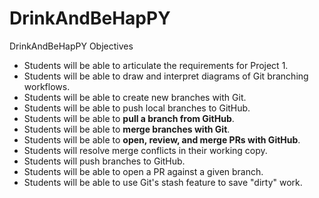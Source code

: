 # DrinkAndBeHapPY
DrinkAndBeHapPY
Objectives
* Students will be able to articulate the requirements for Project 1.
* Students will be able to draw and interpret diagrams of Git branching workflows.
* Students will be able to create new branches with Git.
* Students will be able to push local branches to GitHub.
* Students will be able to **pull a branch from GitHub**.
* Students will be able to **merge branches with Git**.
* Students will be able to **open, review, and merge PRs with GitHub**.
* Students will resolve merge conflicts in their working copy.
* Students will push branches to GitHub.
* Students will be able to open a PR against a given branch.
* Students will be able to use Git's stash feature to save "dirty" work.
